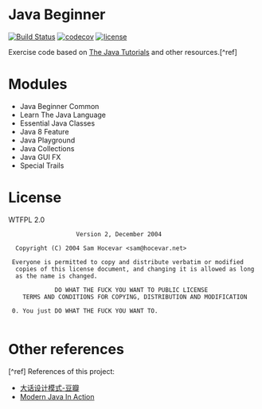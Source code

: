 # Java Beginner

[![Build Status](https://travis-ci.org/bonjourcs/java-beginner.svg?branch=master)](https://travis-ci.org/bonjourcs/java-beginner)
[![codecov](https://codecov.io/gh/bonjourcs/java-beginner/branch/master/graph/badge.svg)](https://codecov.io/gh/bonjourcs/java-beginner)
[![license](https://img.shields.io/badge/WTFPL-2.0-blue.svg)](https://wtfpl2.com)

Exercise code based on [The Java Tutorials](https://docs.oracle.com/javase/tutorial/) and other resources.[^ref]


# Modules

- Java Beginner Common
- Learn The Java Language
- Essential Java Classes
- Java 8 Feature
- Java Playground
- Java Collections
- Java GUI FX
- Special Trails

# License

WTFPL 2.0

```
                   Version 2, December 2004
  
  Copyright (C) 2004 Sam Hocevar <sam@hocevar.net>
  
 Everyone is permitted to copy and distribute verbatim or modified
  copies of this license document, and changing it is allowed as long
  as the name is changed.
  
             DO WHAT THE FUCK YOU WANT TO PUBLIC LICENSE
    TERMS AND CONDITIONS FOR COPYING, DISTRIBUTION AND MODIFICATION
  
 0. You just DO WHAT THE FUCK YOU WANT TO.
 
```

# Other references

[^ref] References of this project:

- [大话设计模式-豆瓣](https://book.douban.com/subject/2334288/)
- [Modern Java In Action](https://www.manning.com/books/modern-java-in-action)
